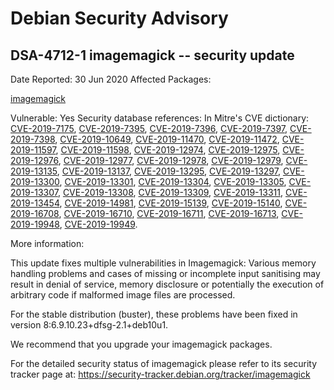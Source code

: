 
Debian Security Advisory
========================


DSA-4712-1 imagemagick -- security update
-----------------------------------------



Date Reported:
30 Jun 2020
Affected Packages:

[imagemagick](https://packages.debian.org/src:imagemagick)

Vulnerable:
Yes
Security database references:
In Mitre's CVE dictionary: [CVE-2019-7175](https://security-tracker.debian.org/tracker/CVE-2019-7175), [CVE-2019-7395](https://security-tracker.debian.org/tracker/CVE-2019-7395), [CVE-2019-7396](https://security-tracker.debian.org/tracker/CVE-2019-7396), [CVE-2019-7397](https://security-tracker.debian.org/tracker/CVE-2019-7397), [CVE-2019-7398](https://security-tracker.debian.org/tracker/CVE-2019-7398), [CVE-2019-10649](https://security-tracker.debian.org/tracker/CVE-2019-10649), [CVE-2019-11470](https://security-tracker.debian.org/tracker/CVE-2019-11470), [CVE-2019-11472](https://security-tracker.debian.org/tracker/CVE-2019-11472), [CVE-2019-11597](https://security-tracker.debian.org/tracker/CVE-2019-11597), [CVE-2019-11598](https://security-tracker.debian.org/tracker/CVE-2019-11598), [CVE-2019-12974](https://security-tracker.debian.org/tracker/CVE-2019-12974), [CVE-2019-12975](https://security-tracker.debian.org/tracker/CVE-2019-12975), [CVE-2019-12976](https://security-tracker.debian.org/tracker/CVE-2019-12976), [CVE-2019-12977](https://security-tracker.debian.org/tracker/CVE-2019-12977), [CVE-2019-12978](https://security-tracker.debian.org/tracker/CVE-2019-12978), [CVE-2019-12979](https://security-tracker.debian.org/tracker/CVE-2019-12979), [CVE-2019-13135](https://security-tracker.debian.org/tracker/CVE-2019-13135), [CVE-2019-13137](https://security-tracker.debian.org/tracker/CVE-2019-13137), [CVE-2019-13295](https://security-tracker.debian.org/tracker/CVE-2019-13295), [CVE-2019-13297](https://security-tracker.debian.org/tracker/CVE-2019-13297), [CVE-2019-13300](https://security-tracker.debian.org/tracker/CVE-2019-13300), [CVE-2019-13301](https://security-tracker.debian.org/tracker/CVE-2019-13301), [CVE-2019-13304](https://security-tracker.debian.org/tracker/CVE-2019-13304), [CVE-2019-13305](https://security-tracker.debian.org/tracker/CVE-2019-13305), [CVE-2019-13307](https://security-tracker.debian.org/tracker/CVE-2019-13307), [CVE-2019-13308](https://security-tracker.debian.org/tracker/CVE-2019-13308), [CVE-2019-13309](https://security-tracker.debian.org/tracker/CVE-2019-13309), [CVE-2019-13311](https://security-tracker.debian.org/tracker/CVE-2019-13311), [CVE-2019-13454](https://security-tracker.debian.org/tracker/CVE-2019-13454), [CVE-2019-14981](https://security-tracker.debian.org/tracker/CVE-2019-14981), [CVE-2019-15139](https://security-tracker.debian.org/tracker/CVE-2019-15139), [CVE-2019-15140](https://security-tracker.debian.org/tracker/CVE-2019-15140), [CVE-2019-16708](https://security-tracker.debian.org/tracker/CVE-2019-16708), [CVE-2019-16710](https://security-tracker.debian.org/tracker/CVE-2019-16710), [CVE-2019-16711](https://security-tracker.debian.org/tracker/CVE-2019-16711), [CVE-2019-16713](https://security-tracker.debian.org/tracker/CVE-2019-16713), [CVE-2019-19948](https://security-tracker.debian.org/tracker/CVE-2019-19948), [CVE-2019-19949](https://security-tracker.debian.org/tracker/CVE-2019-19949).  

More information:

This update fixes multiple vulnerabilities in Imagemagick: Various memory
handling problems and cases of missing or incomplete input sanitising
may result in denial of service, memory disclosure or potentially the
execution of arbitrary code if malformed image files are processed.


For the stable distribution (buster), these problems have been fixed in
version 8:6.9.10.23+dfsg-2.1+deb10u1.


We recommend that you upgrade your imagemagick packages.


For the detailed security status of imagemagick please refer to
its security tracker page at:
<https://security-tracker.debian.org/tracker/imagemagick>





